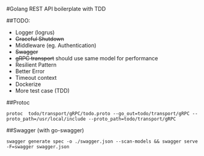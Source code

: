 #Golang REST API boilerplate with TDD

##TODO:
 - Logger (logrus)
 - ~~Graceful Shutdown~~
 - Middleware (eg. Authentication)
 - ~~Swagger~~
 - ~~gRPC transport~~
    should use same model for performance
 - Resilient Pattern
 - Better Error
 - Timeout context
 - Dockerize
 - More test case (TDD)

##Protoc
```
protoc  todo/transport/gRPC/todo.proto --go_out=todo/transport/gRPC --proto_path=/usr/local/include --proto_path=todo/transport/gRPC
```

##Swagger (with go-swagger)
```
swagger generate spec -o ./swagger.json --scan-models && swagger serve -F=swagger swagger.json
```